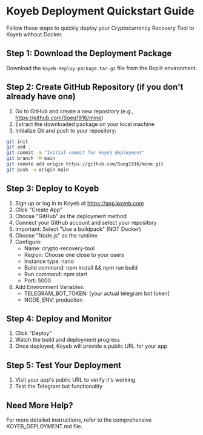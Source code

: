 # Koyeb Deployment Quickstart Guide

Follow these steps to quickly deploy your Cryptocurrency Recovery Tool to Koyeb without Docker.

## Step 1: Download the Deployment Package

Download the `koyeb-deploy-package.tar.gz` file from the Replit environment.

## Step 2: Create GitHub Repository (if you don't already have one)

1. Go to GitHub and create a new repository (e.g., https://github.com/Soeg1916/mine)
2. Extract the downloaded package on your local machine
3. Initialize Git and push to your repository:

```bash
git init
git add .
git commit -m "Initial commit for Koyeb deployment"
git branch -M main
git remote add origin https://github.com/Soeg1916/mine.git
git push -u origin main
```

## Step 3: Deploy to Koyeb

1. Sign up or log in to Koyeb at https://app.koyeb.com
2. Click "Create App"
3. Choose "GitHub" as the deployment method
4. Connect your GitHub account and select your repository
5. Important: Select "Use a buildpack" (NOT Docker)
6. Choose "Node.js" as the runtime
7. Configure:
   - Name: crypto-recovery-tool
   - Region: Choose one close to your users
   - Instance type: nano
   - Build command: npm install && npm run build
   - Run command: npm start
   - Port: 5000
8. Add Environment Variables:
   - TELEGRAM_BOT_TOKEN: [your actual telegram bot token]
   - NODE_ENV: production

## Step 4: Deploy and Monitor

1. Click "Deploy"
2. Watch the build and deployment progress
3. Once deployed, Koyeb will provide a public URL for your app

## Step 5: Test Your Deployment

1. Visit your app's public URL to verify it's working
2. Test the Telegram bot functionality

## Need More Help?

For more detailed instructions, refer to the comprehensive KOYEB_DEPLOYMENT.md file.